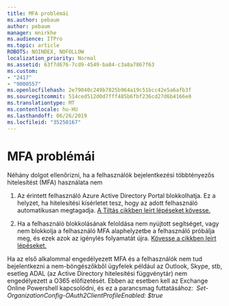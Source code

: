 ```yaml
---
title: MFA problémái
ms.author: pebaum
author: pebaum
manager: mnirkhe
ms.audience: ITPro
ms.topic: article
ROBOTS: NOINDEX, NOFOLLOW
localization_priority: Normal
ms.assetid: 63f7d676-7cd9-4549-ba84-c3a8a7867f63
ms.custom:
- "2417"
- "9000557"
ms.openlocfilehash: 2e79040c249b7825b964a19c51bcc42e5a6afb3f
ms.sourcegitcommit: 514ced512d0d7fff485b6fbf236cd27d6b4166e0
ms.translationtype: MT
ms.contentlocale: hu-HU
ms.lasthandoff: 06/26/2019
ms.locfileid: "35250167"
---
```

# <a name="issues-with-mfa"></a>MFA problémái
Néhány dolgot ellenőrizni, ha a felhasználók bejelentkezési többtényezős hitelesítést (MFA) használata nem

1. Az érintett felhasználó Azure Active Directory Portal blokkolhatja. Ez a helyzet, ha hitelesítési kísérletet tesz, hogy az adott felhasználó automatikusan megtagadja. [A Tiltás cikkben leírt lépéseket kövesse.](https://docs.microsoft.com/azure/active-directory/authentication/howto-mfa-mfasettings#block-and-unblock-users)

2. Ha a felhasználó blokkolásának feloldása nem nyújtott segítséget, vagy nem blokkolja a felhasználó MFA alaphelyzetbe a felhasználó próbálja meg, és ezek azok az igénylés folyamatát újra. [Kövesse a cikkben leírt lépéseket.](https://docs.microsoft.com/azure/active-directory/authentication/howto-mfa-userdevicesettings#require-users-to-provide-contact-methods-again)

Ha az első alkalommal engedélyezett MFA és a felhasználók nem tud bejelentkezni a nem-böngészőkből ügyfelek például az Outlook, Skype, stb, esetleg ADAL (az Active Directory hitelesítési függvénytár) nem engedélyezett a O365 előfizetését. Ebben az esetben kell az Exchange Online Powershell kapcsolódni, és ez a parancsmag futtatásához:  *Set-OrganizationConfig-OAuth2ClientProfileEnabled: $true*